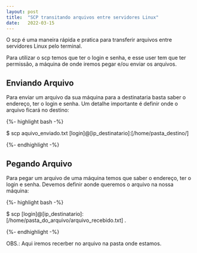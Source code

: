 ```yaml
---
layout: post
title:  "SCP transitando arquivos entre servidores Linux"
date:   2022-03-15
---
```


<p class="intro"><span class="dropcap">O</span> scp é uma maneira rápida e pratica para transferir arquivos entre servidores Linux pelo terminal.</p>

Para utilizar o scp temos que ter o login e senha, e esse user tem que ter permissão, a máquina de onde iremos pegar e/ou enviar os arquivos.

## Enviando Arquivo

Para enviar um arquivo da sua máquina para a destinataria basta saber o endereço, ter o login e senha. Um detalhe importante é definir onde o arquivo ficará no destino:

{%- highlight bash -%}

$ scp aquivo_enviado.txt [login]@[ip_destinatario]:[/home/pasta_destino/]

{%- endhighlight -%}

## Pegando Arquivo

Para pegar um arquivo de uma máquina temos que saber o endereço, ter o login e senha. Devemos definir aonde queremos o arquivo na nossa máquina:

{%- highlight bash -%}

$ scp [login]@[ip_destinatario]:[/home/pasta_do_arquivo/arquivo_recebido.txt] .

{%- endhighlight -%}

OBS.: Aqui iremos recerber no arquivo na pasta onde estamos.

